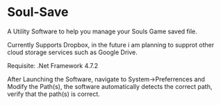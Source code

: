 # Soul-Save
A Utility Software to help you manage your Souls Game saved file.

Currently Supports Dropbox, in the future i am planning to supprot other cloud storage services such as Google Drive.

Requisite:
.Net Framework 4.7.2

After Launching the Software, navigate to System->Preferrences and Modify the Path(s), the software automatically detects the correct path,
verify that the path(s) is correct.


